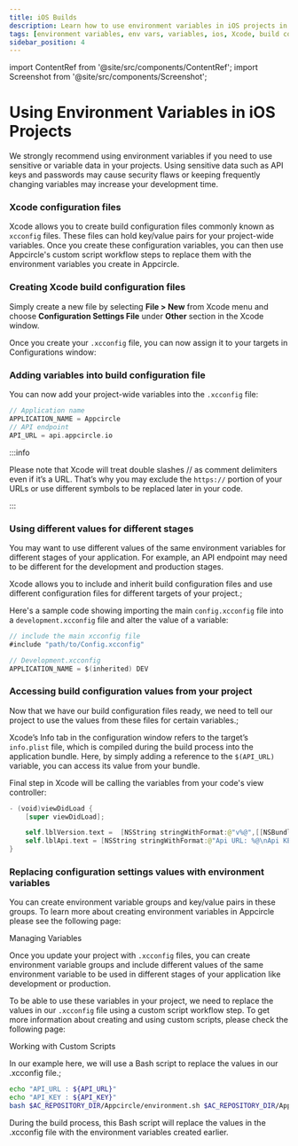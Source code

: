 ```yaml
---
title: iOS Builds
description: Learn how to use environment variables in iOS projects in Appcircle
tags: [environment variables, env vars, variables, ios, Xcode, build configuration, custom build scripts]
sidebar_position: 4
---
```


import ContentRef from '@site/src/components/ContentRef';
import Screenshot from '@site/src/components/Screenshot';

# Using Environment Variables in iOS Projects

We strongly recommend using environment variables if you need to use sensitive or variable data in your projects. Using sensitive data such as API keys and passwords may cause security flaws or keeping frequently changing variables may increase your development time.

### Xcode configuration files

Xcode allows you to create build configuration files commonly known as `xcconfig` files. These files can hold key/value pairs for your project-wide variables. Once you create these configuration variables, you can then use Appcircle's custom script workflow steps to replace them with the environment variables you create in Appcircle.

### Creating Xcode build configuration files

Simply create a new file by selecting **File > New** from Xcode menu and choose **Configuration Settings File** under **Other** section in the Xcode window.

<Screenshot url='https://cdn.appcircle.io/docs/assets/env-var-ios-02.jpg' />

Once you create your `.xcconfig` file, you can now assign it to your targets in Configurations window:

<Screenshot url='https://cdn.appcircle.io/docs/assets/env-var-ios-03.jpg' />

### Adding variables into build configuration file

You can now add your project-wide variables into the `.xcconfig` file:

```swift
// Application name
APPLICATION_NAME = Appcircle
// API endpoint
API_URL = api.appcircle.io
```

:::info

Please note that Xcode will treat double slashes // as comment delimiters even if it’s a URL. That’s why you may exclude the `https://` portion of your URLs or use different symbols to be replaced later in your code.

:::

### Using different values for different stages

You may want to use different values of the same environment variables for different stages of your application. For example, an API endpoint may need to be different for the development and production stages.

Xcode allows you to include and inherit build configuration files and use different configuration files for different targets of your project.;

Here's a sample code showing importing the main `config.xcconfig` file into a `development.xcconfig` file and alter the value of a variable:

```swift
// include the main xcconfig file
#include "path/to/Config.xcconfig"

// Development.xcconfig
APPLICATION_NAME = $(inherited) DEV

```

### Accessing build configuration values from your project

Now that we have our build configuration files ready, we need to tell our project to use the values from these files for certain variables.;

Xcode’s Info tab in the configuration window refers to the target’s `info.plist` file, which is compiled during the build process into the application bundle. Here, by simply adding a reference to the `$(API_URL)` variable, you can access its value from your bundle.

<Screenshot url='https://cdn.appcircle.io/docs/assets/env-var-ios-04.jpg' />

Final step in Xcode will be calling the variables from your code's view controller:

```swift
- (void)viewDidLoad {
    [super viewDidLoad];

    self.lblVersion.text =  [NSString stringWithFormat:@"v%@",[[NSBundle mainBundle] objectForInfoDictionaryKey:@"CFBundleShortVersionString"]];
    self.lblApi.text = [NSString stringWithFormat:@"Api URL: %@\nApi KEY: %@",[[NSBundle mainBundle] objectForInfoDictionaryKey:@"API_URL"],[[NSBundle mainBundle] objectForInfoDictionaryKey:@"API_KEY"]];
}

```

### Replacing configuration settings values with environment variables

You can create environment variable groups and key/value pairs in these groups. To learn more about creating environment variables in Appcircle please see the following page:

<ContentRef url="/environment-variables/managing-variables">Managing Variables</ContentRef>

Once you update your project with `.xcconfig` files, you can create environment variable groups and include different values of the same environment variable to be used in different stages of your application like development or production.

<Screenshot url='https://cdn.appcircle.io/docs/assets/be-3108-var9.png' />

To be able to use these variables in your project, we need to replace the values in our `.xcconfig` file using a custom script workflow step. To get more information about creating and using custom scripts, please check the following page:

<ContentRef url="/workflows/common-workflow-steps/custom-script">Working with Custom Scripts</ContentRef>

In our example here, we will use a Bash script to replace the values in our .xcconfig file.;

```bash
echo "API_URL : ${API_URL}"
echo "API_KEY : ${API_KEY}"
bash $AC_REPOSITORY_DIR/Appcircle/environment.sh $AC_REPOSITORY_DIR/Appcircle/development.xcconfig
```

During the build process, this Bash script will replace the values in the .xcconfig file with the environment variables created earlier.
